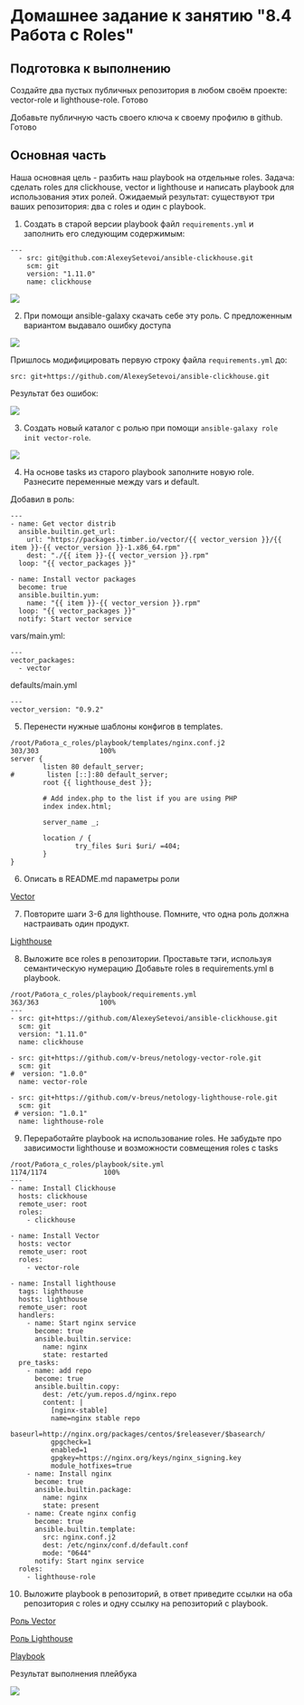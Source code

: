 # Домашнее задание к занятию "8.4 Работа с Roles"

## Подготовка к выполнению

Создайте два пустых публичных репозитория в любом своём проекте: vector-role и lighthouse-role.
Готово

Добавьте публичную часть своего ключа к своему профилю в github.
Готово

## Основная часть

Наша основная цель - разбить наш playbook на отдельные roles. Задача: сделать roles для clickhouse, vector и lighthouse и написать playbook для использования этих ролей. Ожидаемый результат: существуют три ваших репозитория: два с roles и один с playbook.

1. Создать в старой версии playbook файл `requirements.yml` и заполнить его следующим содержимым:

```
---
  - src: git@github.com:AlexeySetevoi/ansible-clickhouse.git
    scm: git
    version: "1.11.0"
    name: clickhouse
```
<p><img src="img\pic1.png">

 
2. При помощи ansible-galaxy скачать себе эту роль.
С предложенным вариантом выдавало ошибку доступа

<p><img src="img\err1.png">

Пришлось модифицировать первую строку файла `requirements.yml` до:
```
src: git+https://github.com/AlexeySetevoi/ansible-clickhouse.git
```
Результат без ошибок:

<p><img src="img\pic2.png">

3. Создать новый каталог с ролью при помощи `ansible-galaxy role init vector-role`.

<p><img src="img\pic3.png">

4. На основе tasks из старого playbook заполните новую role. Разнесите переменные между vars и default.

Добавил в роль:
 
```
---
- name: Get vector distrib
  ansible.builtin.get_url:
    url: "https://packages.timber.io/vector/{{ vector_version }}/{{ item }}-{{ vector_version }}-1.x86_64.rpm"
    dest: "./{{ item }}-{{ vector_version }}.rpm"
  loop: "{{ vector_packages }}"

- name: Install vector packages
  become: true
  ansible.builtin.yum:
    name: "{{ item }}-{{ vector_version }}.rpm"
  loop: "{{ vector_packages }}"
  notify: Start vector service
```

vars/main.yml:

```
---
vector_packages:
  - vector 
```

defaults/main.yml

```
---
vector_version: "0.9.2" 
```

5. Перенести нужные шаблоны конфигов в templates.

```
/root/Работа_с_roles/playbook/templates/nginx.conf.j2                                                                                                                                                              303/303               100%
server {
        listen 80 default_server;
#        listen [::]:80 default_server;
        root {{ lighthouse_dest }};

        # Add index.php to the list if you are using PHP
        index index.html;

        server_name _;

        location / {
                try_files $uri $uri/ =404;
        }
}
```

6. Описать в README.md параметры роли

[Vector](https://github.com/v-breus/netology-vector-role.git)

7. Повторите шаги 3-6 для lighthouse. Помните, что одна роль должна настраивать один продукт.

[Lighthouse](https://github.com/v-breus/netology-lighthouse-role.git)

8. Выложите все roles в репозитории. Проставьте тэги, используя семантическую нумерацию Добавьте roles в requirements.yml в playbook.

```
/root/Работа_с_roles/playbook/requirements.yml                                                                                                                                                                     363/363               100%
---
- src: git+https://github.com/AlexeySetevoi/ansible-clickhouse.git
  scm: git
  version: "1.11.0"
  name: clickhouse

- src: git+https://github.com/v-breus/netology-vector-role.git
  scm: git
#  version: "1.0.0"
  name: vector-role

- src: git+https://github.com/v-breus/netology-lighthouse-role.git
  scm: git
 # version: "1.0.1"
  name: lighthouse-role
```

9. Переработайте playbook на использование roles. Не забудьте про зависимости lighthouse и возможности совмещения roles с tasks

```
/root/Работа_с_roles/playbook/site.yml                                                                                                                                                                            1174/1174              100%
---
- name: Install Clickhouse
  hosts: clickhouse
  remote_user: root
  roles:
    - clickhouse

- name: Install Vector
  hosts: vector
  remote_user: root
  roles:
    - vector-role

- name: Install lighthouse
  tags: lighthouse
  hosts: lighthouse
  remote_user: root
  handlers:
    - name: Start nginx service
      become: true
      ansible.builtin.service:
        name: nginx
        state: restarted
  pre_tasks:
    - name: add repo
      become: true
      ansible.builtin.copy:
        dest: /etc/yum.repos.d/nginx.repo
        content: |
          [nginx-stable]
          name=nginx stable repo
          baseurl=http://nginx.org/packages/centos/$releasever/$basearch/
          gpgcheck=1
          enabled=1
          gpgkey=https://nginx.org/keys/nginx_signing.key
          module_hotfixes=true
    - name: Install nginx
      become: true
      ansible.builtin.package:
        name: nginx
        state: present
    - name: Create nginx config
      become: true
      ansible.builtin.template:
        src: nginx.conf.j2
        dest: /etc/nginx/conf.d/default.conf
        mode: "0644"
      notify: Start nginx service
  roles:
    - lighthouse-role
```

10. Выложите playbook в репозиторий, в ответ приведите ссылки на оба репозитория с roles и одну ссылку на репозиторий с playbook.

[Роль Vector](https://github.com/v-breus/netology-vector-role.git)

[Роль Lighthouse](https://github.com/v-breus/netology-lighthouse-role.git)

[Playbook](https://github.com/v-breus/devops-netology-20/tree/main/Работа_с_roles/playbook)

Результат выполнения плейбука

<p><img src="img\pic5.png">


